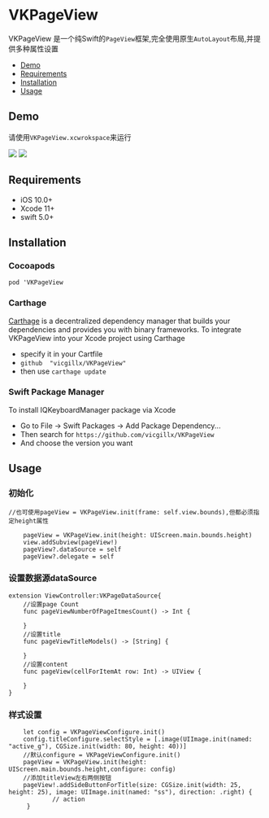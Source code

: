 # VKPageView


VKPageView 是一个纯Swift的`PageView`框架,完全使用原生`AutoLayout`布局,并提供多种属性设置

- [Demo](#Demo)
- [Requirements](#requirements)
- [Installation](#installation)
- [Usage](#usage)

## Demo
请使用`VKPageView.xcwrokspace`来运行

![](https://tva1.sinaimg.cn/large/007S8ZIlgy1gj0lsab6alg30am0ji7wm.gif)
![](https://tva1.sinaimg.cn/large/007S8ZIlgy1gj0ltxb07ng309k0kahdu.gif)
## Requirements
- iOS 10.0+
- Xcode 11+
- swift 5.0+

## Installation
### Cocoapods
`pod 'VKPageView`

### Carthage
[Carthage](https://github.com/Carthage/Carthage) is a decentralized dependency manager that builds your dependencies and provides you with binary frameworks. To integrate VKPageView into your Xcode project using Carthage

- specify it in your Cartfile
- `github  "vicgillx/VKPageView"`
- then use `carthage update`
### Swift Package Manager
To install IQKeyboardManager package via Xcode

- Go to File -> Swift Packages -> Add Package Dependency...
- Then search for `https://github.com/vicgillx/VKPageView`
- And choose the version you want

## Usage

### 初始化
```
//也可使用pageView = VKPageView.init(frame: self.view.bounds),但都必须指定height属性

	pageView = VKPageView.init(height: UIScreen.main.bounds.height)
	view.addSubview(pageView!)
	pageView?.dataSource = self
	pageView?.delegate = self
```
### 设置数据源dataSource
```
extension ViewController:VKPageDataSource{
	//设置page Count
    func pageViewNumberOfPageItmesCount() -> Int {
	
    }
    //设置title
    func pageViewTitleModels() -> [String] {
	
    }
    //设置content
    func pageView(cellForItemAt row: Int) -> UIView {

    }
}
```
### 样式设置
```
    let config = VKPageViewConfigure.init()
    config.titleConfigure.selectStyle = [.image(UIImage.init(named: "active_g"), CGSize.init(width: 80, height: 40))]
	//默认configure = VKPageViewConfigure.init()
    pageView = VKPageView.init(height: UIScreen.main.bounds.height,configure: config)
	//添加titleView左右两侧按钮
    pageView!.addSideButtonForTitle(size: CGSize.init(width: 25, height: 25), image: UIImage.init(named: "ss"), direction: .right) {
			// action
     }
```





